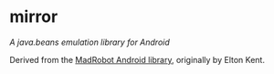 mirror
======
*A java.beans emulation library for Android*

Derived from the [MadRobot Android library](https://github.com/lordofthelake/mad-robot), originally by Elton Kent.

